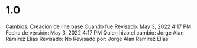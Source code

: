 # 1.0

Cambios: Creacion de line base
Cuando fue Revisado: May 3, 2022 4:17 PM
Fecha de  versión: May 3, 2022 4:17 PM
Quien hizo el cambio: Jorge Alan Ramírez Elías
Revisado: No
Revisado por: Jorge Alan Ramírez Elías